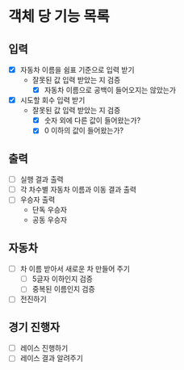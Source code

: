 # 객체 당 기능 목록

## 입력
- [x] 자동차 이름을 쉼표 기준으로 입력 받기
  - 잘못된 값 입력 받았는 지 검증
    - [x] 자동차 이름으로 공백이 들어오지는 않았는가
- [x] 시도할 회수 입력 받기
  - 잘못된 값 입력 받았는 지 검증
    - [x] 숫자 외에 다른 값이 들어왔는가?
    - [x] 0 이하의 값이 들어왔는가?

## 출력
- [ ] 실행 결과 출력
- [ ] 각 차수별 자동차 이름과 이동 결과 출력
- [ ] 우승자 출력
  - 단독 우승자
  - 공동 우승자

## 자동차
- [ ] 차 이름 받아서 새로운 차 만들어 주기
  - [ ] 5글자 이하인지 검증
  - [ ] 중복된 이름인지 검증
- [ ] 전진하기

## 경기 진행자
- [ ] 레이스 진행하기
- [ ] 레이스 결과 알려주기